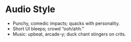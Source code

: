 # Audio Style

- Punchy, comedic impacts; quacks with personality.
- Short UI bleeps; crowd “ooh/ahh.”
- Music: upbeat, arcade-y; duck chant stingers on crits.
